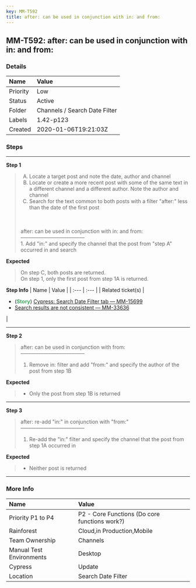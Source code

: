 ```yaml
---
key: MM-T592
title: after: can be used in conjunction with in: and from:
---
```


## MM-T592: after: can be used in conjunction with in: and from:

### Details

| Name     | Value                         |
| :------- | :---------------------------- |
| Priority | Low                           |
| Status   | Active                        |
| Folder   | Channels / Search Date Filter |
| Labels   | 1.42-p123                     |
| Created  | 2020-01-06T19:21:03Z          |

### Steps

<hr/>

**Step 1**

> <article><ol style="list-style-type:upper-alpha"><li>Locate a target post and note the date, author and channel</li><li>Locate or create a more recent post with some of the same text in a different channel and a different author. Note the author and channel</li><li>Search for the text common to both posts with a filter "after:" less than the date of the first post</li></ol><br /><br />after: can be used in conjunction with in: and from:<br />–––––––––––––––––––––––––<br />1. Add "in:" and specify the channel that the post from "step A" occurred in and search</article>

**Expected**

> <article>On step C, both posts are returned.<br />On step 1, only the first post from step 1A is returned.</article>

**Step Info**
| Name | Value |
| :--- | :--- |
| Related ticket(s) | <ul><li>(<strong><span style="color:rgb(65, 168, 95)">Story</span></strong>) <a href="https://mattermost.atlassian.net/browse/MM-15699">Cypress: Search Date Filter tab — MM-15699</a></li><li><a href="https://mattermost.atlassian.net/browse/MM-33636">Search results are not consistent — MM-33636</a></li></ul> |

<hr/>

**Step 2**

> <article>after: can be used in conjunction with from:<br />–––––––––––––––––––––––––<br /><ol><li>Remove in: filter and add "from:" and specify the author of the post from step 1B</li></ol></article>

**Expected**

> <article><ul><li>Only the post from step 1B is returned</li></ul></article>

<hr/>

**Step 3**

> <article>after: re-add "in:" in conjunction with "from:"<br />–––––––––––––––––––––––––<br /><ol><li>Re-add the "in:" filter and specify the channel that the post from step 1A occurred in</li></ol></article>

**Expected**

> <article><ul><li>Neither post is returned</li></ul></article>

<hr/>

### More Info

| Name                     | Value                                         |
| :----------------------- | :-------------------------------------------- |
| Priority P1 to P4        | P2 - Core Functions (Do core functions work?) |
| Rainforest               | Cloud,in Production,Mobile                    |
| Team Ownership           | Channels                                      |
| Manual Test Environments | Desktop                                       |
| Cypress                  | Update                                        |
| Location                 | Search Date Filter                            |
